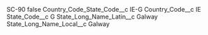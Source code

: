 <?xml version="1.0" encoding="UTF-8"?>
<CustomMetadata xmlns="http://soap.sforce.com/2006/04/metadata" xmlns:xsi="http://www.w3.org/2001/XMLSchema-instance" xmlns:xsd="http://www.w3.org/2001/XMLSchema">
    <label>SC-90</label>
    <protected>false</protected>
    <values>
        <field>Country_Code_State_Code__c</field>
        <value xsi:type="xsd:string">IE-G</value>
    </values>
    <values>
        <field>Country_Code__c</field>
        <value xsi:type="xsd:string">IE</value>
    </values>
    <values>
        <field>State_Code__c</field>
        <value xsi:type="xsd:string">G</value>
    </values>
    <values>
        <field>State_Long_Name_Latin__c</field>
        <value xsi:type="xsd:string">Galway</value>
    </values>
    <values>
        <field>State_Long_Name_Local__c</field>
        <value xsi:type="xsd:string">Galway</value>
    </values>
</CustomMetadata>
